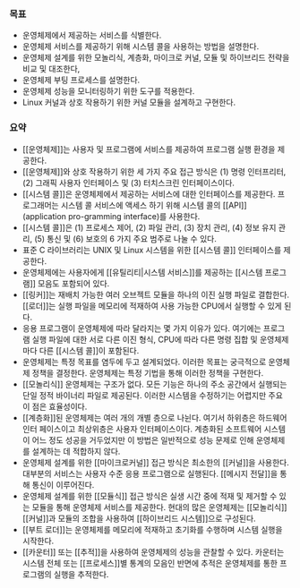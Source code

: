 ### 목표

* 운영체제에서 제공하는 서비스를 식별한다.
* 운영체제 서비스를 제공하기 위해 시스템 콜을 사용하는 방법을 설명한다.
* 운영체제 설계를 위한 모놀리식, 계층화, 마이크로 커널, 모듈 및 하이브리드 전략을 비교 및 대조한다,
* 운영체제 부팅 프로세스를 설명한다.
* 운영체제 성능을 모니터링하기 위한 도구를 적용한다.
* Linux 커널과 상호 작용하기 위한 커널 모듈을 설계하고 구현한다.

### 요약

- [[운영체제]]는 사용자 및 프로그램에 서비스를 제공하여 프로그램 실행 환경을 제공한다.
- [[운영체제]]와 상호 작용하기 위한 세 가지 주요 접근 방식은 (1) 명령 인터프리터, (2) 그래픽 사용자 인터페이스 및 (3) 터치스크린 인터페이스이다.
- [[시스템 콜]]은 운영체제에서 제공하는 서비스에 대한 인터페이스를 제공한다. 프로그래머는 시스템 콜 서비스에 액세스 하기 위해 시스템 콜의 [[API]] (application pro-gramming interface)를 사용한다.
- [[시스템 콜]]은 (1) 프로세스 제어, (2) 파일 관리, (3) 장치 관리, (4) 정보 유지 관리, (5) 통신 및 (6) 보호의 6 가지 주요 범주로 나눌 수 있다.
- 표준 C 라이브러리는 UNIX 및 Linux 시스템을 위한 [[시스템 콜]] 인터페이스를 제공한다.
- 운영체제에는 사용자에게 [[유틸리티|시스템 서비스]]를 제공하는 [[시스템 프로그램]] 모음도 포함되어 있다.
- [[링커]]는 재배치 가능한 여러 오브젝트 모듈을 하나의 이진 실행 파일로 결합한다. [[로더]]는 실행 파일을 메모리에 적재하여 사용 가능한 CPU에서 실행할 수 있게 된다.
- 응용 프로그램이 운영체제에 따라 달라지는 몇 가지 이유가 있다. 여기에는 프로그램 실행 파일에 대한 서로 다른 이진 형식, CPU에 따라 다른 명령 집합 및 운영체제 마다 다른 [[시스템 콜]]이 포함된다.
- 운영체제는 특정 목표를 염두에 두고 설계되었다. 이러한 목표는 궁극적으로 운영체제 정책을 결정한다. 운영체제는 특정 기법을 통해 이러한 정책을 구현한다.
- [[모놀리식]] 운영체제는 구조가 없다. 모든 기능은 하나의 주소 공간에서 실행되는 단일 정적 바이너리 파일로 제공된다. 이러한 시스템을 수정하기는 어렵지만 주요 이 점은 효율성이다.
- [[계층화]]된 운영체제는 여러 개의 개별 층으로 나뉜다. 여기서 하위층은 하드웨어 인터 페이스이고 최상위층은 사용자 인터페이스이다. 계층화된 소프트웨어 시스템이 어느 정도 성공을 거두었지만 이 방법은 일반적으로 성능 문제로 인해 운영체제를 설계하는 데 적합하지 않다.
- 운영체제 설계를 위한 [[마이크로커널]] 접근 방식은 최소한의 [[커널]]을 사용한다. 대부분의 서비스는 사용자 수준 응용 프로그램으로 실행된다. [[메시지 전달]]을 통해 통신이 이루어진다.
- 운영체제 설계를 위한 [[모듈식]] 접근 방식은 실생 시간 중에 적재 및 제거할 수 있는 모듈을 통해 운영체제 서비스를 제공한다. 현대의 많은 운영체제는 [[모놀리식]] [[커널]]과 모듈의 조합을 사용하여 [[하이브리드 시스템]]으로 구성된다.
- [[부트 로더]]는 운영체제를 메모리에 적재하고 초기화를 수행하며 시스템 실행을 시작한다.
- [[카운터]] 또는 [[추적]]을 사용하여 운영체제의 성능을 관찰할 수 있다. 카운터는 시스템 전체 또는 [[프로세스]]별 통계의 모음인 반면에 추적은 운영체제를 통한 프로그램의 실행을 추적한다.